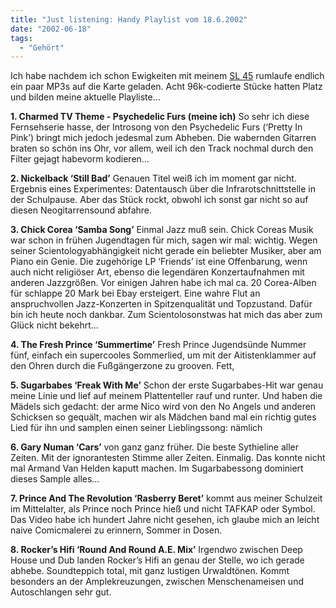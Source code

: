 ```yaml
---
title: "Just listening: Handy Playlist vom 18.6.2002"
date: "2002-06-18"
tags:
  - "Gehört"
---
```


Ich habe nachdem ich schon Ewigkeiten mit meinem [SL 45](http://www.club-siemens.com/mobiles/sl45.shtml) rumlaufe endlich ein paar MP3s auf die Karte geladen. Acht 96k-codierte Stücke hatten Platz und bilden meine aktuelle Playliste…

**1\. Charmed TV Theme - Psychedelic Furs (meine ich)**
So sehr ich diese Fernsehserie hasse, der Introsong von den Psychedelic Furs (‘Pretty In Pink’) bringt mich jedoch jedesmal zum Abheben. Die wabernden Gitarren braten so schön ins Ohr, vor allem, weil ich den Track nochmal durch den Filter gejagt habevorm kodieren…

**2\. Nickelback ‘Still Bad’**
Genauen Titel weiß ich im moment gar nicht. Ergebnis eines Experimentes: Datentausch über die Infrarotschnittstelle in der Schulpause. Aber das Stück rockt, obwohl ich sonst gar nicht so auf diesen Neogitarrensound abfahre.

**3\. Chick Corea ‘Samba Song’**
Einmal Jazz muß sein. Chick Coreas Musik war schon in frühen Jugendtagen für mich, sagen wir mal: wichtig. Wegen seiner Scientologyabhängigkeit nicht gerade ein beliebter Musiker, aber am Piano ein Genie. Die zugehörige LP ‘Friends’ ist eine Offenbarung, wenn auch nicht religiöser Art, ebenso die legendären Konzertaufnahmen mit anderen Jazzgrößen. Vor einigen Jahren habe ich mal ca. 20 Corea-Alben für schlappe 20 Mark bei Ebay ersteigert. Eine wahre Flut an anspruchvollen Jazz-Konzerten in Spitzenqualität und Topzustand. Dafür bin ich heute noch dankbar. Zum Scientolosonstwas hat mich das aber zum Glück nicht bekehrt…

**4\. The Fresh Prince ‘Summertime’**
Fresh Prince Jugendsünde Nummer fünf, einfach ein supercooles Sommerlied, um mit der Aitistenklammer auf den Ohren durch die Fußgängerzone zu grooven. Fett,

**5\. Sugarbabes ‘Freak With Me’**
Schon der erste Sugarbabes-Hit war genau meine Linie und lief auf meinem Plattenteller rauf und runter. Und haben die Mädels sich gedacht: der arme Nico wird von den No Angels und anderen Schicksen so gequält, machen wir als Mädchen band mal ein richtig gutes Lied für ihn und samplen einen seiner Lieblingssong: nämlich

**6\. Gary Numan ‘Cars’**
von ganz ganz früher. Die beste Sythieline aller Zeiten. Mit der ignorantesten Stimme aller Zeiten. Einmalig. Das konnte nicht mal Armand Van Helden kaputt machen. Im Sugarbabessong dominiert dieses Sample alles…

**7\. Prince And The Revolution ‘Rasberry Beret’**
kommt aus meiner Schulzeit im Mittelalter, als Prince noch Prince hieß und nicht TAFKAP oder Symbol. Das Video habe ich hundert Jahre nicht gesehen, ich glaube mich an leicht naive Comicmalerei zu erinnern, Sommer in Dosen.

**8\. Rocker’s Hifi ‘Round And Round A.E. Mix’**
Irgendwo zwischen Deep House und Dub landen Rocker’s Hifi an genau der Stelle, wo ich gerade abhebe. Soundteppich total, mit ganz lustigen Urwaldtönen. Kommt besonders an der Amplekreuzungen, zwischen Menschenameisen und Autoschlangen sehr gut.
